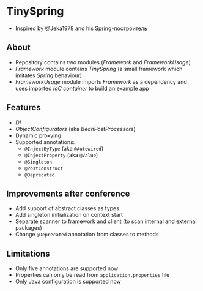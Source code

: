 # TinySpring
- Inspired by @Jeka1978 and his [Spring-построитель](https://www.youtube.com/watch?v=rd6wxPzXQvo)

## About
- Repository contains two modules (*Framework* and *FrameworkUsage*)
- *Framework* module contains *TinySpring* (a small framework which imitates *Spring* behaviour)
- *FrameworkUsage* module imports *Framework* as a dependency and uses imported *IoC container* to build an example app

## Features
- *DI*
- *ObjectConfigurators* (aka *BeanPostProcessors*)
- Dynamic proxying
- Supported annotations:
    - `@InjectByType` (aka `@Autowired`)
    - `@InjectProperty` (aka `@Value`)
    - `@Singleton`
    - `@PostConstruct`
    - `@Deprecated`

## Improvements after conference
- Add support of abstract classes as types
- Add singleton initialization on context start
- Separate scanner to framework and client (to scan internal and external packages)
- Change `@Deprecated` annotation from classes to methods

## Limitations
- Only five annotations are supported now
- Properties can only be read from `application.properties` file
- Only Java configuration is supported now
